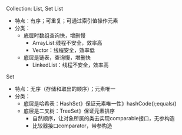 Collection: List, Set
List
- 特点：有序；可重复；可通过索引值操作元素
- 分类：
	- 底层时数组查询快，增删慢
		- ArrayList:线程不安全，效率高
		- Vector：线程安全，效率低
	- 底层是链表，查询慢，增删快
		- LinkedList：线程不安全，效率高

Set
- 特点：无序（存储和取出的顺序）；元素唯一
- 分类：
	- 底层是哈希表：HashSet》保证元素唯一性》hashCode();equals()
	- 底层是二叉树：TreeSet》保证元素排序
		- 自然顺序，让对象所属的类去实现comparable接口，无参构造
		- 比较器接口comparator，带参构造









